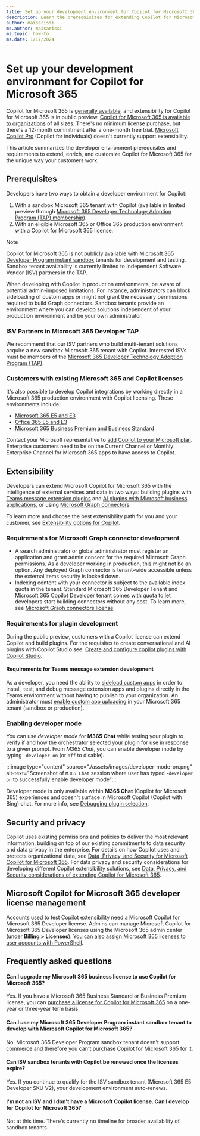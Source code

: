 ```yaml
---
title: Set up your development environment for Copilot for Microsoft 365
description: Learn the prerequisites for extending Copilot for Microsoft 365 with plugins and connectors.
author: maisarissi
ms.author: maisarissi
ms.topic: how-to
ms.date: 1/17/2024
---
```


# Set up your development environment for Copilot for Microsoft 365

Copilot for Microsoft 365 is [generally available](https://techcommunity.microsoft.com/t5/microsoft-365-copilot/microsoft-365-copilot-is-generally-available/ba-p/3969331), and extensibility for Copilot for Microsoft 365 is in public preview. [Copilot for Microsoft 365 is available to organizations](https://blogs.microsoft.com/blog/2024/01/15/bringing-the-full-power-of-copilot-to-more-people-and-businesses/) of all sizes. There's no minimum license purchase, but there's a 12-month commitment after a one-month free trial. [Microsoft Copilot Pro](https://www.microsoft.com/store/b/copilotpro) (Copilot for individuals) doesn't currently support extensibility.

This article summarizes the developer environment prerequisites and requirements to extend, enrich, and customize Copilot for Microsoft 365 for the unique way your customers work.

## Prerequisites

Developers have two ways to obtain a developer environment for Copilot:

1. With a sandbox Microsoft 365 tenant with Copilot (available in limited preview through [Microsoft 365 Developer Technology Adoption Program (TAP) membership](#isv-partners-in-microsoft-365-developer-tap)).
2. With an eligible Microsoft 365 or Office 365 production environment with a Copilot for Microsoft 365 license.

> [!NOTE]
> Copilot for Microsoft 365 is not publicly available with [Microsoft 365 Developer Program instant sandbox](https://developer.microsoft.com/microsoft-365/dev-program#Subscription) tenants for development and testing. Sandbox tenant availability is currently limited to Independent Software Vendor (ISV) partners in the TAP.

When developing with Copilot in production environments, be aware of potential admin-imposed limitations. For instance, administrators can block sideloading of custom apps or might not grant the necessary permissions required to build Graph connectors. Sandbox tenants provide an environment where you can develop solutions independent of your production environment and be your own administrator.

### ISV Partners in Microsoft 365 Developer TAP

We recommend that our ISV partners who build multi-tenant solutions acquire a new sandbox Microsoft 365 tenant with Copilot. Interested ISVs must be members of the [Microsoft 365 Developer Technology Adoption Program (TAP)](https://aka.ms/m365devtap).

### Customers with existing Microsoft 365 and Copilot licenses

It's also possible to develop Copilot integrations by working directly in a Microsoft 365 production environment with Copilot licensing. These environments include:

- [Microsoft 365 E5 and E3](https://www.microsoft.com//microsoft-365/enterprise/microsoft365-plans-and-pricing)
- [Office 365 E5 and E3](https://www.microsoft.com/microsoft-365/enterprise/office365-plans-and-pricing)
- [Microsoft 365 Business Premium and Business Standard](https://www.microsoft.com/microsoft-365/business/compare-all-microsoft-365-business-products)

Contact your Microsoft representative to [add Copilot to your Microsoft plan](https://www.microsoft.com/microsoft-365/enterprise/copilot-for-microsoft-365#Pricing).  Enterprise customers need to be on the Current Channel or Monthly Enterprise Channel for Microsoft 365 apps to have access to Copilot.

## Extensibility

Developers can extend Microsoft Copilot for Microsoft 365 with the intelligence of external services and data in two ways: building plugins with [Teams message extension plugins](overview-message-extension-bot.md) and [AI plugins with Microsoft business applications](overview-business-applications.md), or using [Microsoft Graph connectors](overview-graph-connector.md).

To learn more and choose the best extensibility path for you and your customer, see [Extensibility options for Copilot](decision-guide.md).

### Requirements for Microsoft Graph connector development

- A search administrator or global administrator must register an application and grant admin consent for the required Microsoft Graph permissions. As a developer working in production, this might not be an option. Any deployed Graph connector is tenant-wide accessible unless the external items security is locked down.
- Indexing content with your connector is subject to the available index quota in the tenant. Standard Microsoft 365 Developer Tenant and Microsoft 365 Copilot Developer tenant comes with quota to let developers start building connectors without any cost. To learn more, see [Microsoft Graph connectors license](/microsoftsearch/licensing).

### Requirements for plugin development

During the public preview, customers with a Copilot license can extend Copilot and build plugins. For the requisites to create conversational and AI plugins with Copilot Studio see: [Create and configure copilot plugins with Copilot Studio](/power-virtual-agents/copilot-plugins-overview#prerequisites).

#### Requirements for Teams message extension development

As a developer, you need the ability to [sideload custom apps](/microsoftteams/platform/concepts/deploy-and-publish/apps-upload) in order to install, test, and debug message extension apps and plugins directly in the Teams environment without having to publish to your organization. An administrator must [enable custom app uploading](/microsoftteams/teams-custom-app-policies-and-settings#allow-users-to-upload-custom-apps) in your Microsoft 365 tenant (sandbox or production).

### Enabling developer mode

You can use *developer mode* for **M365 Chat** while testing your plugin to verify if and how the orchestrator selected your plugin for use in response to a given prompt. From  *M365 Chat*, you can enable developer mode by typing `-developer on` (or `off` to disable).

:::image type="content" source="./assets/images/developer-mode-on.png" alt-text="Screenshot of `M365 Chat` session where user has typed `-developer on` to successfully enable developer mode":::

Developer mode is only available within **M365 Chat** (Copilot for Microsoft 365) experiences and doesn't surface in Microsoft Copilot (Copilot with Bing) chat. For more info, see [Debugging plugin selection](orchestrator.md#debugging-plugin-selection).

## Security and privacy

Copilot uses existing permissions and policies to deliver the most relevant information, building on top of our existing commitments to data security and data privacy in the enterprise. For details on how Copilot uses and protects organizational data, see [Data, Privacy, and Security for Microsoft Copilot for Microsoft 365](/microsoft-365-copilot/microsoft-365-copilot-privacy). For data privacy and security considerations for developing different Copilot extensibility solutions, see [Data, Privacy, and Security considerations of extending Copilot for Microsoft 365](data-privacy-security.md).

## Microsoft Copilot for Microsoft 365 developer license management

Accounts used to test Copilot extensibility need a Microsoft Copilot for Microsoft 365 Developer license. Admins can manage Microsoft Copilot for Microsoft 365 Developer licenses using the Microsoft 365 admin center (under **Billing > Licenses**). You can also [assign Microsoft 365 licenses to user accounts with PowerShell](/microsoft-365/enterprise/assign-licenses-to-user-accounts-with-microsoft-365-powershell).

## Frequently asked questions

<!-- markdownlint-disable MD001 -->
#### Can I upgrade my Microsoft 365 business license to use Copilot for Microsoft 365?

Yes. If you have a Microsoft 365 Business Standard or Business Premium license, you can [purchase a license for Copilot for Microsoft 365](https://www.microsoft.com/microsoft-365/business/copilot-for-microsoft-365) on a one-year or three-year term basis.

#### Can I use my Microsoft 365 Developer Program instant sandbox tenant to develop with Microsoft Copilot for Microsoft 365?

No. Microsoft 365 Developer Program sandbox tenant doesn't support commerce and therefore you can't purchase Copilot for Microsoft 365 for it.

#### Can ISV sandbox tenants with Copilot be renewed once the licenses expire?

Yes. If you continue to qualify for the ISV sandbox tenant (Microsoft 365 E5 Developer SKU V2), your development environment auto-renews.

#### I'm not an ISV and I don't have a Microsoft Copilot license. Can I develop for Copilot for Microsoft 365?

Not at this time. There's currently no timeline for broader availability of sandbox tenants.
<!-- markdownlint-enable MD001 -->
